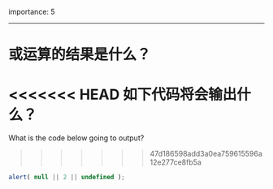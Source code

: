 importance: 5

---

# 或运算的结果是什么？

<<<<<<< HEAD
如下代码将会输出什么？
=======
What is the code below going to output?
>>>>>>> 47d186598add3a0ea759615596a12e277ce8fb5a

```js
alert( null || 2 || undefined );
```

